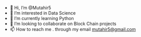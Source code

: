 - 👋 Hi, I’m @Mutahir5
- 👀 I’m interested in Data Science
- 🌱 I’m currently learning Python
- 💞️ I’m looking to collaborate on Block Chain projects
- 📫 How to reach me . through my email mutahir5@gmail.com

<!---
Mutahir5/Mutahir5 is a ✨ special ✨ repository because its `README.md` (this file) appears on your GitHub profile.
You can click the Preview link to take a look at your changes.
--->
